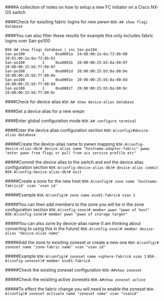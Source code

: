####A collection of notes on how to setup a new FC initiator on a Cisco NX-OS switch


####Check for exisiting fabric logins for new pwwn
`N5K-A# show flogi database`


####You can also filter these results for example this only includes fabric logins over San-po100


```
N5K-A# show flogi database | inc San-po104
San-po100        1     0xa0001a  24:68:00:2a:6a:73:8b:00 20:01:00:2a:6a:73:8b:01
San-po100        1     0xa0001b  20:00:00:25:b5:0a:00:0f 20:00:00:25:b5:ff:00:0f
San-po100        1     0xa0001d  20:00:00:25:b5:0a:00:0e 20:00:00:25:b5:ff:00:0e
San-po100        1     0xa0001e  20:00:00:25:b5:0a:00:0d 20:00:00:25:b5:ff:00:0d
San-po100        1     0xa0001f  20:00:00:25:b5:0a:00:0c 20:00:00:25:b5:ff:00:0c
```


####Check for device alias 
`N5K-A# show device-alias database`

####Set a device alias for a new wwpn 

####Enter global configuration mode 
`N5K-A# configure terminal` 

####Enter the device alias configuration section
`N5K-A(config)#device-alias database`

#####Create the device-alias name to pwwn mapping
`N5K-A(config-device-alias-db)# device-alias name "hostname-adapter-fabric" pwww "enter pwwn from flogi or pull from ucs service profile etc"`

#####Commit the device alias to the switch and exit the device alias configuration section
`N5K-A(config-device-alias-db)# device-alias commit`
`N5K-A(config-device-alias-db)# exit`

#####Create a zone for the new host 
`N5K-A(config)# zone name 'hostname-fabricid' vsan 'vsan id'`


#####Example 
`N5K-A(config)# zone name esx01-fabricA vsan 1`

#####You can then add members to the zone you will be in the zone configuration section
`N5K-A(config-zone)# member pwwn "pwwn of host"`
`N5K-A(config-zone)# member pwwn "pwwn of storage target"`

#####You can also zone by device-alias name (I am thinking about converting to using this in the future)
`N5K-A(config-zone)# member device-alias "device-alias name"`

#####Add the zone to exisiting zoneset or create a new one 
`N5K-A(config)# zoneset name "zone-fabric name" vsan "vsan id"`

#####Example 
`N5K-A(config)# zoneset name vsphere-fabricA vsan 1` 
`N5K-A(config-zoneset)# member esx01-fabricA`

#####Check the exisitng zoneset configuration
`N5K-A#show zoneset` 

#####Check the exisiting active zonesets 
`N5K-A#show zoneset active` 

#####To effect the fabric change you will need to enable the zoneset 
`N5K-A(config)# zoneset activate name "zoneset name" vsan "vsanid"`



 



